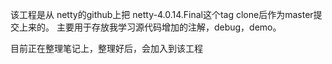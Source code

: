 该工程是从 netty的github上把 netty-4.0.14.Final这个tag clone后作为master提交上来的。 主要用于存放我学习源代码增加的注解，debug，demo。

目前正在整理笔记上，整理好后，会加入到该工程
